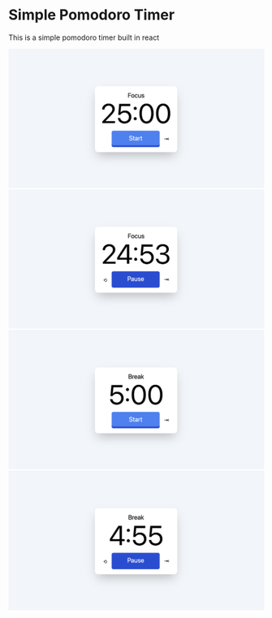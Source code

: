 # Simple Pomodoro Timer

This is a simple pomodoro timer built in react

![Focus Timer](/screenshots/sc1.png?raw=true "Focus Timer")
![Focus Timer Running](/screenshots/sc2.png?raw=true "Focus Timer Running")
![Break Timer](/screenshots/sc3.png?raw=true "Break Timer")
![Break Timer Running](/screenshots/sc4.png?raw=true "Break Timer Running")